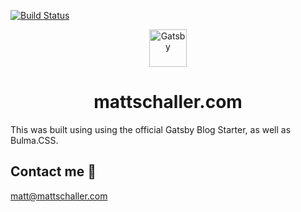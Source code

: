 [![Build Status](https://travis-ci.com/mattschaller/mattschaller.com.svg?token=d2uhpfGY2GhU1sUNGeDw&branch=master)](https://travis-ci.com/mattschaller/mattschaller.com)

<p align="center">
  <a href="https://www.gatsbyjs.org">
    <img alt="Gatsby" src="https://www.gatsbyjs.org/monogram.svg" width="60" />
  </a>
</p>

<h1 align="center">
  mattschaller.com
</h1>

This was built using using the official Gatsby Blog Starter, as well as Bulma.CSS.

## Contact me 🚀
matt@mattschaller.com
